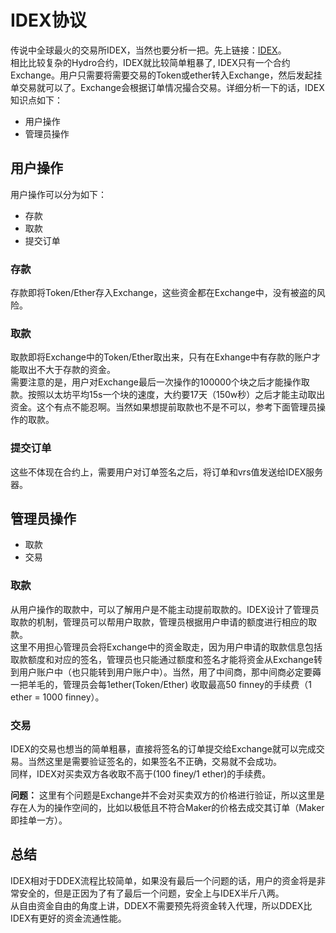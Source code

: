 
# IDEX协议

传说中全球最火的交易所IDEX，当然也要分析一把。先上链接：[IDEX](https://etherscan.io/address/0x2a0c0DBEcC7E4D658f48E01e3fA353F44050c208)。  
相比比较复杂的Hydro合约，IDEX就比较简单粗暴了, IDEX只有一个合约Exchange。用户只需要将需要交易的Token或ether转入Exchange，然后发起挂单交易就可以了。Exchange会根据订单情况撮合交易。详细分析一下的话，IDEX知识点如下：
* 用户操作
* 管理员操作

## 用户操作
用户操作可以分为如下：
* 存款
* 取款
* 提交订单

### 存款
存款即将Token/Ether存入Exchange，这些资金都在Exchange中，没有被盗的风险。

### 取款
取款即将Exchange中的Token/Ether取出来，只有在Exhange中有存款的账户才能取出不大于存款的资金。  
需要注意的是，用户对Exchange最后一次操作的100000个块之后才能操作取款。按照以太坊平均15s一个块的速度，大约要17天（150w秒）之后才能主动取出资金。这个有点不能忍啊。当然如果想提前取款也不是不可以，参考下面管理员操作的取款。

### 提交订单
这些不体现在合约上，需要用户对订单签名之后，将订单和vrs值发送给IDEX服务器。

## 管理员操作
* 取款
* 交易

### 取款
从用户操作的取款中，可以了解用户是不能主动提前取款的。IDEX设计了管理员取款的机制，管理员可以帮用户取款，管理员根据用户申请的额度进行相应的取款。  
这里不用担心管理员会将Exchange中的资金取走，因为用户申请的取款信息包括取款额度和对应的签名，管理员也只能通过额度和签名才能将资金从Exchange转到用户账户中（也只能转到用户账户中）。当然，用了中间商，那中间商必定要薅一把羊毛的，管理员会每1ether(Token/Ether) 收取最高50 finney的手续费（1 ether = 1000 finney）。

### 交易
IDEX的交易也想当的简单粗暴，直接将签名的订单提交给Exchange就可以完成交易。当然这里是需要验证签名的，如果签名不正确，交易就不会成功。  
同样，IDEX对买卖双方各收取不高于(100 finey/1 ether)的手续费。

**问题：**
这里有个问题是Exchange并不会对买卖双方的价格进行验证，所以这里是存在人为的操作空间的，比如以极低且不符合Maker的价格去成交其订单（Maker即挂单一方）。

## 总结
IDEX相对于DDEX流程比较简单，如果没有最后一个问题的话，用户的资金将是非常安全的，但是正因为了有了最后一个问题，安全上与IDEX半斤八两。  
从自由资金自由的角度上讲，DDEX不需要预先将资金转入代理，所以DDEX比IDEX有更好的资金流通性能。
